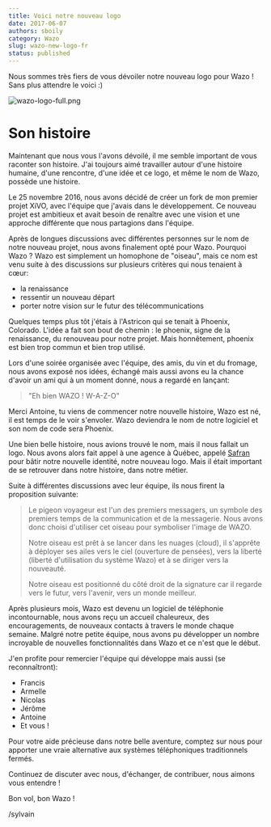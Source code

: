 ```yaml
---
title: Voici notre nouveau logo
date: 2017-06-07
authors: sboily
category: Wazo
slug: wazo-new-logo-fr
status: published
---
```


Nous sommes très fiers de vous dévoiler notre nouveau logo pour Wazo ! Sans plus attendre le voici :)

![wazo-logo-full.png](../static/images/blog/wazo-new-logo/wazo-logo-full.png 'Wazo logo')

<!-- truncate -->

# Son histoire

Maintenant que nous vous l'avons dévoilé, il me semble important de vous raconter son histoire. J'ai toujours aimé travailler autour d'une histoire humaine, d'une rencontre, d'une idée et ce logo, et même le nom de Wazo, possède une histoire.

Le 25 novembre 2016, nous avons décidé de créer un fork de mon premier projet XiVO, avec l'équipe que j'avais dans le développement. Ce nouveau projet est ambitieux et avait besoin de renaître avec une vision et une approche différente que nous partagions dans l'équipe.

Après de longues discussions avec différentes personnes sur le nom de notre nouveau projet, nous avons finalement opté pour Wazo. Pourquoi Wazo ? Wazo est simplement un homophone de "oiseau", mais ce nom est venu suite à des discussions sur plusieurs critères qui nous tenaient à cœur:

- la renaissance
- ressentir un nouveau départ
- porter notre vision sur le futur des télécommunications

Quelques temps plus tôt j'étais à l'Astricon qui se tenait à Phoenix, Colorado. L'idée a fait son bout de chemin : le phoenix, signe de la renaissance, du renouveau pour notre projet. Mais honnêtement, phoenix est bien trop commun et bien trop utilisé.

Lors d'une soirée organisée avec l'équipe, des amis, du vin et du fromage, nous avons exposé nos idées, échangé mais aussi avons eu la chance d'avoir un ami qui à un moment donné, nous a regardé en lançant:

> "Eh bien WAZO ! W-A-Z-O"

Merci Antoine, tu viens de commencer notre nouvelle histoire, Wazo est né, il est temps de le voir s'envoler. Wazo deviendra le nom de notre logiciel et son nom de code sera Phoenix.

Une bien belle histoire, nous avions trouvé le nom, mais il nous fallait un logo. Nous avons alors fait appel à une agence à Québec, appelé [Safran](https://safran.ca) pour bâtir notre nouvelle identité, notre nouveau logo. Mais il était important de se retrouver dans notre histoire, dans notre métier.

Suite à différentes discussions avec leur équipe, ils nous firent la proposition suivante:

> Le pigeon voyageur est l'un des premiers messagers, un symbole des premiers
> temps de la communication et de la messagerie. Nous avons donc choisi
> d'utiliser cet oiseau pour symboliser l'image de WAZO.
>
> Notre oiseau est prêt à se lancer dans les nuages (cloud), il s'apprête à
> déployer ses ailes vers le ciel (ouverture de pensées), vers la liberté (liberté
> d'utilisation du système Wazo) et à se diriger vers la nouveauté.
>
> Notre oiseau est positionné du côté droit de la signature car il regarde vers
> le futur, vers l'avenir, vers un monde meilleur.

Après plusieurs mois, Wazo est devenu un logiciel de téléphonie incontournable, nous avons reçu un accueil chaleureux, des encouragements, de nouveaux contacts à travers le monde chaque semaine. Malgré notre petite équipe, nous avons pu développer un nombre incroyable de nouvelles fonctionnalités dans Wazo et ce n'est que le début.

J'en profite pour remercier l'équipe qui développe mais aussi (se reconnaîtront):

- Francis
- Armelle
- Nicolas
- Jérôme
- Antoine
- Et vous !

Pour votre aide précieuse dans notre belle aventure, comptez sur nous pour apporter une vraie alternative aux systèmes téléphoniques traditionnels fermés.

Continuez de discuter avec nous, d'échanger, de contribuer, nous aimons vous entendre !

Bon vol, bon Wazo !

/sylvain
